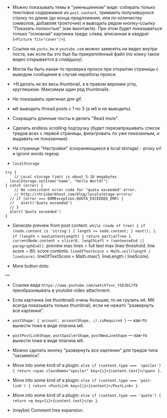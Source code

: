 * Можно показывать темы в "уменьшенном" виде: собирать только текстовое содержимое из `post.content`, триммить получившуюся строку по длине (до конца предложения, или по количеству символов, добавляя троеточие) и выводить рядом кнопку-ссылку "Показать полностью" (как вконтакте). При этом будет показываться только "основная" картинка треда: слева, вписанная в квадрат (`<Picture fit="cover"/>`).

* Ссылки на `youtu.be` и `youtube.com` можно заменять на видео внутри поста, как если бы это был бы прикреплённый файл (по клику такое видео открывается в слайдшоу).

* Могла бы быть какая-то проверка прокси при открытии страницы с выводом сообщения в случае неработы прокси.

* +N делать не во весь thumbnail, а в правом верхнем углу, круглешком. Максимум один ряд thumbnails.

* Не показывать оригинал для gif.

* мб выводить thread.posts с 1 по 3 (а мб и не выводить).

* Сокращать длинные посты и делать "Read more".

* Сделать endless scrolling подгрузку (будет перезапрашивать список тредов всех с первой страницы, фильтровать по уже показанным, и выдавать не показанные).

* На странице "Настройки" (сохраняющиеся в local storage) - proxy url и ignore words regexp.

* `localStorage`

```
try {
	// Local storage limit is about 5-10 megabytes.
  localStorage.setItem("name", "Hello World!")
} catch (error) {
	// No consistent error code for "quota exceeded" error.
	// http://chrisberkhout.com/blog/localstorage-errors/
  // if (error === DOMException.QUOTA_EXCEEDED_ERR) {
  //   alert('Quota exceeded')
  // }
  alert('Quota exceeded')
}
```

* Generate preview from post content. `while (node of tree) { if (node.content is 'string') { length += node.content; } next(); }`. `if (length > maxContentLength) { return partialTree }`. `currentNode.content = slice(0, lengthLeft + (sentenceEnd || paragraphEnd))`. preview max lines < full text max lines threshold. line score ~ 80. score contents. `lineOfTextScore = Math.ceil(length / lineScore)`. lineOfTextScore = Math.max(1, lineLength / lineScore).

* More button dots:

<svg aria-label="Show options" class="octicon octicon-kebab-horizontal" viewBox="0 0 13 16" version="1.1" width="13" height="16" aria-hidden="true"><path fill-rule="evenodd" d="M1.5 9a1.5 1.5 0 1 0 0-3 1.5 1.5 0 0 0 0 3zm5 0a1.5 1.5 0 1 0 0-3 1.5 1.5 0 0 0 0 3zM13 7.5a1.5 1.5 0 1 1-3 0 1.5 1.5 0 0 1 3 0z"></path></svg>

* Ссылки вида `https://www.youtube.com/watch?v=c_tSDJD1Jf8` преобразовывать в youtube video attachment.

* Если картинка (не thumbnail) очень большая, то не грузить её. Мб всегда показывать только thumbnail, если не нажато "развернуть все картинки".

* `postShape: { account: accountShape, //.isRequired }` — как-то вынести тоже в виде плагина мб.

* `postPostLinkShape`, `postSpoilerShape`, `postNewLineShape` — как-то вынести тоже в виде плагина мб.

* Можно сделать кнопку "развернуть все картинки" для тредов типа "засмеялся".

* Move into some kind of a plugin: `else if (content.type === 'spoiler') { return <span className="spoiler" key={i}>{content.text}</span> }`.

* Move into some kind of a plugin: `else if (content.type === 'post-link') { return <PostLink key={i}>{content}</PostLink> }`.

* Move into some kind of a plugin: `else if (content.type === 'quote') { return <q key={i}>{content.text}</q> }`.

* (maybe) Comment tree expansion.